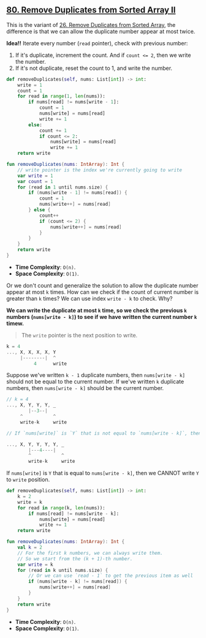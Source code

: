## [80. Remove Duplicates from Sorted Array II](https://leetcode.com/problems/remove-duplicates-from-sorted-array-ii)

This is the variant of [26. Remove Duplicates from Sorted Array](../leetcode/26.remove-duplicates-from-sorted-array.md), the difference is that we can allow the duplicate number appear at most twice.

**Idea!!** Iterate every number (`read` pointer), check with previous number:
1. If it's duplicate, increment the count. And if `count <= 2`, then we write the number.
2. If it's not duplicate, reset the count to 1, and write the number.

```python
def removeDuplicates(self, nums: List[int]) -> int:
    write = 1
    count = 1
    for read in range(1, len(nums)):
        if nums[read] != nums[write - 1]:
            count = 1
            nums[write] = nums[read]
            write += 1
        else:
            count += 1
            if count <= 2:
                nums[write] = nums[read]
                write += 1
    return write
```

```kotlin
fun removeDuplicates(nums: IntArray): Int {
    // write pointer is the index we're currently going to write
    var write = 1
    var count = 1
    for (read in 1 until nums.size) {
        if (nums[write - 1] != nums[read]) {
            count = 1
            nums[write++] = nums[read]
        } else {
            count++
            if (count <= 2) {
                nums[write++] = nums[read]
            }
        }
    }
    return write
}
```

* **Time Complexity**: `O(n)`.
* **Space Complexity**: `O(1)`.

Or we don't count and generalize the solution to allow the duplicate number appear at most `k` times. How can we check if the count of current number is greater than `k` times? We can use index `write - k` to check. Why?

**We can write the duplicate at most `k` time, so we check the previous `k` numbers (`nums[write - k]`) to see if we have written the current number `k` timew.**

> The `write` pointer is the next position to write.

```js
k = 4
..., X, X, X, X, Y
     |--------|  ^
          4      write
```

 
Suppose we've written `k - 1` duplicate numbers, then `nums[write - k]` should not be equal to the current number. If we've written `k` duplicate numbers, then `nums[write - k]` should be the current number.

```js
// k = 4
..., X, Y, Y, Y, _
        |--3--|  
     ^           ^
     write-k     write 

// If `nums[write]` is `Y` that is not equal to `nums[write - k]`, then we can write `Y` to `write` position.

..., X, Y, Y, Y, Y, _
        |---4----|  
        ^           ^
        write-k     write 
```
If `nums[write]` is `Y` that is equal to `nums[write - k]`, then we CANNOT write `Y` to `write` position.

```python
def removeDuplicates(self, nums: List[int]) -> int:
    k = 2
    write = k
    for read in range(k, len(nums)):
        if nums[read] != nums[write - k]:
            nums[write] = nums[read]
            write += 1
    return write
```

```kotlin
fun removeDuplicates(nums: IntArray): Int {
    val k = 2
    // For the first k numbers, we can always write them.
    // So we start from the (k + 1)-th number.
    var write = k
    for (read in k until nums.size) {
        // Or we can use `read - 1` to get the previous item as well
        if (nums[write - k] != nums[read]) {
            nums[write++] = nums[read]
        }
    }
    return write
}
```

* **Time Complexity**: `O(n)`.
* **Space Complexity**: `O(1)`.
